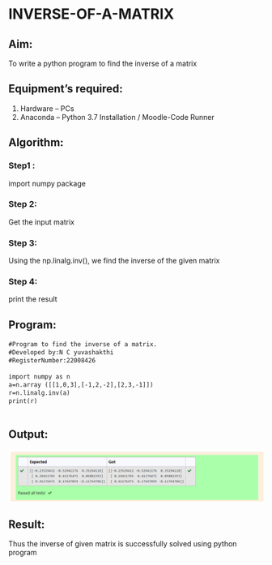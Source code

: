 # INVERSE-OF-A-MATRIX
## Aim:
To write a python program to find the inverse of a matrix
## Equipment’s required:
1. 	Hardware – PCs
2. 	Anaconda – Python 3.7 Installation / Moodle-Code Runner
## Algorithm:
### Step1 : 
import numpy package
### Step 2:
Get the input matrix
### Step 3: 
Using the np.linalg.inv(), we find the inverse of the given matrix
### Step 4: 
print the result
## Program:

```
#Program to find the inverse of a matrix.
#Developed by:N C yuvashakthi
#RegisterNumber:22008426

import numpy as n 
a=n.array ([[1,0,3],[-1,2,-2],[2,3,-1]])
r=n.linalg.inv(a)
print(r)


```

## Output:
![output](./output.png)
## Result:
Thus the inverse of given matrix is successfully solved using python program

